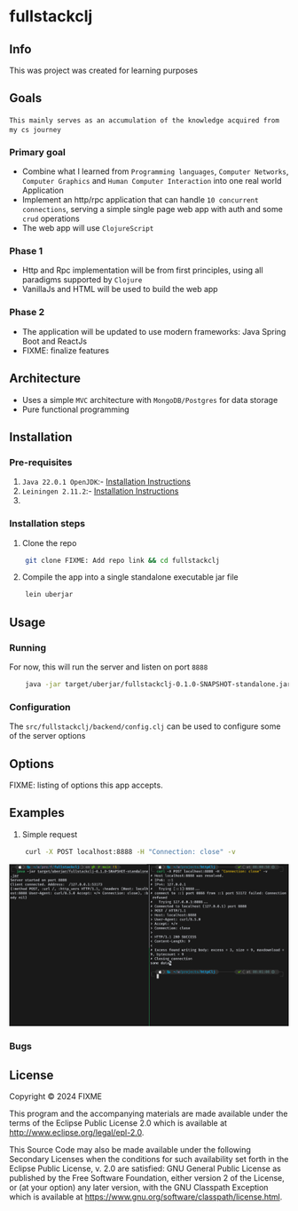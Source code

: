 # fullstackclj

## Info

This was project was created for learning purposes

## Goals

`This mainly serves as an accumulation of the knowledge acquired from my cs journey`
### Primary goal
- Combine what I learned from `Programming languages`, `Computer Networks`, `Computer Graphics` and
`Human Computer Interaction` into one real world Application
- Implement an http/rpc application that can handle `10 concurrent connections`, serving
a simple single page web app with auth and some `crud` operations
- The web app will use `ClojureScript`

### Phase 1

- Http and Rpc implementation will be from first principles, using all paradigms supported by `Clojure`
- VanillaJs and HTML will be used to build the web app

### Phase 2

- The application will be updated to use modern frameworks: Java Spring Boot and ReactJs
- FIXME: finalize features

## Architecture

- Uses a simple `MVC` architecture with `MongoDB/Postgres` for data storage
- Pure functional programming

## Installation

### Pre-requisites

1. `Java 22.0.1 OpenJDK`:- [Installation Instructions](https://jdk.java.net/22/)
2. `Leiningen 2.11.2`:- [Installation Instructions](https://wiki.leiningen.org/Packaging)
3.

### Installation steps

1. Clone the repo

```sh
    git clone FIXME: Add repo link && cd fullstackclj
```

2. Compile the app into a single standalone executable jar file

```sh
    lein uberjar
```

## Usage

### Running
For now, this will run the server and listen on port `8888`

```sh
    java -jar target/uberjar/fullstackclj-0.1.0-SNAPSHOT-standalone.jar
```

### Configuration

The `src/fullstackclj/backend/config.clj` can be used to configure some of the server options

## Options

FIXME: listing of options this app accepts.

## Examples

1. Simple request

```sh
    curl -X POST localhost:8888 -H "Connection: close" -v
```

![Simple http request sent using curl](resources/examples/Simple_request.png)

### Bugs

## License

Copyright © 2024 FIXME

This program and the accompanying materials are made available under the
terms of the Eclipse Public License 2.0 which is available at
http://www.eclipse.org/legal/epl-2.0.

This Source Code may also be made available under the following Secondary
Licenses when the conditions for such availability set forth in the Eclipse
Public License, v. 2.0 are satisfied: GNU General Public License as published by
the Free Software Foundation, either version 2 of the License, or (at your
option) any later version, with the GNU Classpath Exception which is available
at https://www.gnu.org/software/classpath/license.html.
